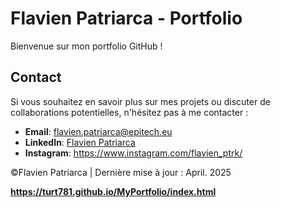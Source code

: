 # Flavien Patriarca - Portfolio

Bienvenue sur mon portfolio GitHub !

## Contact

Si vous souhaitez en savoir plus sur mes projets ou discuter de collaborations potentielles, n'hésitez pas à me contacter :

- **Email**: <flavien.patriarca@epitech.eu>
- **LinkedIn**: [Flavien Patriarca](https://www.linkedin.com/in/flavien-patriarca/)
- **Instagram**: <https://www.instagram.com/flavien_ptrk/>

©Flavien Patriarca | Dernière mise à jour : April. 2025

**<https://turt781.github.io/MyPortfolio/index.html>**
